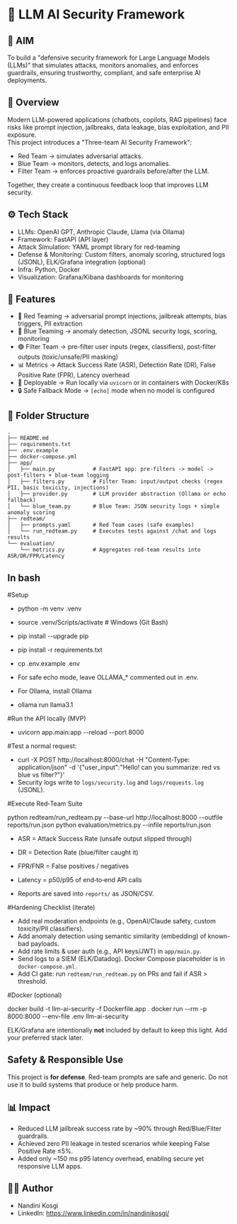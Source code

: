 # 🔐 LLM AI Security Framework

## 🎯 AIM
To build a "defensive security framework for Large Language Models (LLMs)" that simulates attacks, monitors anomalies, and enforces guardrails, ensuring trustworthy, compliant, and safe enterprise AI deployments.



## 📌 Overview
Modern LLM-powered applications (chatbots, copilots, RAG pipelines) face risks like prompt injection, jailbreaks, data leakage, bias exploitation, and PII exposure.  
This project introduces a "Three-team AI Security Framework":

- Red Team → simulates adversarial attacks.  
- Blue Team → monitors, detects, and logs anomalies.  
- Filter Team → enforces proactive guardrails before/after the LLM.  

Together, they create a continuous feedback loop that improves LLM security.



## ⚙️ Tech Stack
- LLMs: OpenAI GPT, Anthropic Claude, Llama (via Ollama)  
- Framework: FastAPI (API layer)  
- Attack Simulation: YAML prompt library for red-teaming  
- Defense & Monitoring: Custom filters, anomaly scoring, structured logs (JSONL), ELK/Grafana integration (optional)  
- Infra: Python, Docker
- Visualization: Grafana/Kibana dashboards for monitoring  



## 🌟 Features
- 🔴 Red Teaming → adversarial prompt injections, jailbreak attempts, bias triggers, PII extraction  
- 🔵 Blue Teaming → anomaly detection, JSONL security logs, scoring, monitoring  
- 🟢 Filter Team → pre-filter user inputs (regex, classifiers), post-filter outputs (toxic/unsafe/PII masking)  
- 📊 Metrics → Attack Success Rate (ASR), Detection Rate (DR), False Positive Rate (FPR), Latency overhead  
- 🚀 Deployable → Run locally via `uvicorn` or in containers with Docker/K8s  
- 🔒 Safe Fallback Mode → `[echo]` mode when no model is configured  



## 📂 Folder Structure


```
.
├── README.md
├── requirements.txt
├── .env.example
├── docker-compose.yml
├── app/
│   ├── main.py            # FastAPI app: pre-filters -> model -> post-filters + blue-team logging
│   ├── filters.py         # Filter Team: input/output checks (regex PII, basic toxicity, injections)
│   ├── provider.py        # LLM provider abstraction (Ollama or echo fallback)
│   └── blue_team.py       # Blue Team: JSON security logs + simple anomaly scoring
├── redteam/
│   ├── prompts.yaml       # Red Team cases (safe examples)
│   └── run_redteam.py     # Executes tests against /chat and logs results
└── evaluation/
    └── metrics.py         # Aggregates red-team results into ASR/DR/FPR/Latency
```



## In bash

#Setup
   

- python -m venv .venv
- source .venv/Scripts/activate   # Windows (Git Bash)
- pip install --upgrade pip
- pip install -r requirements.txt
- cp .env.example .env

- For safe echo mode, leave OLLAMA_* commented out in .env.
- For Ollama, install Ollama
 - ollama run llama3.1



#Run the API locally (MVP)
- uvicorn app.main:app --reload --port 8000
  
#Test a normal request:
  
- curl -X POST http://localhost:8000/chat -H "Content-Type: application/json" -d '{"user_input":"Hello! can you summarize: red vs blue vs filter?"}'
- Security logs write to `logs/security.log` and `logs/requests.log` (JSONL).


#Execute Red‑Team Suite

python redteam/run_redteam.py --base-url http://localhost:8000 --outfile reports/run.json
python evaluation/metrics.py --infile reports/run.json
- ASR = Attack Success Rate (unsafe output slipped through)
- DR  = Detection Rate (blue/filter caught it)
- FPR/FNR = False positives / negatives
- Latency = p50/p95 of end‑to‑end API calls

- Reports are saved into `reports/` as JSON/CSV.


 #Hardening Checklist (iterate)

- Add real moderation endpoints (e.g., OpenAI/Claude safety, custom toxicity/PII classifiers).
- Add anomaly detection using semantic similarity (embedding) of known-bad payloads.
- Add rate limits & user auth (e.g., API keys/JWT) in `app/main.py`.
- Send logs to a SIEM (ELK/Datadog). Docker Compose placeholder is in `docker-compose.yml`.
- Add CI gate: run `redteam/run_redteam.py` on PRs and fail if ASR > threshold.



#Docker (optional)

docker build -t llm-ai-security -f Dockerfile.app .
docker run --rm -p 8000:8000 --env-file .env llm-ai-security

ELK/Grafana are intentionally **not** included by default to keep this light. Add your preferred stack later.


## Safety & Responsible Use
This project is **for defense**. Red-team prompts are safe and generic. Do not use it to build systems that produce or help produce harm.


## 📊 Impact
- Reduced LLM jailbreak success rate by ~90% through Red/Blue/Filter guardrails.  
- Achieved zero PII leakage in tested scenarios while keeping False Positive Rate ≤5%.  
- Added only ~150 ms p95 latency overhead, enabling secure yet responsive LLM apps. 


## 👨‍💻 Author
- Nandini Kosgi
- LinkedIn: https://www.linkedin.com/in/nandinikosgi/
  

